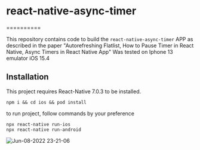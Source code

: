 # react-native-async-timer
==========

This repository contains code to build the `react-native-async-timer` APP as described in the paper "Autorefreshing Flatlist, How to Pause Timer in React Native, Async Timers in React Native App"
Was tested on Iphone 13 emulator iOS 15.4

Installation
------------

This project requires React-Native 7.0.3 to be installed. 

    npm i && cd ios && pod install

   to run project, follow commands by your preference
   
    npx react-native run-ios
    npx react-native run-android

![Jun-08-2022 23-21-06](https://user-images.githubusercontent.com/78995736/172690067-da588d65-f1d8-43c8-87d8-9fd675913514.gif)
